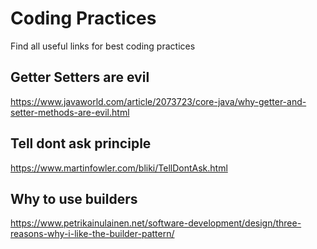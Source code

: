 # Coding Practices
Find all useful links for best coding practices

## Getter Setters are evil  
https://www.javaworld.com/article/2073723/core-java/why-getter-and-setter-methods-are-evil.html

## Tell dont ask principle
https://www.martinfowler.com/bliki/TellDontAsk.html

## Why to use builders
https://www.petrikainulainen.net/software-development/design/three-reasons-why-i-like-the-builder-pattern/
